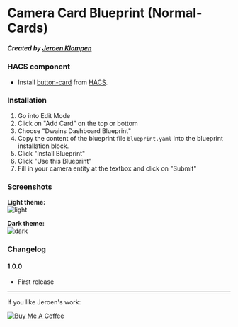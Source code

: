 # Camera Card Blueprint (Normal-Cards)
##### Created by [Jeroen Klompen](https://github.com/klumpke/)


### HACS component
- Install [button-card](https://github.com/custom-cards/button-card) from [HACS](https://hacs.xyz).

### Installation
1. Go into Edit Mode
2. Click on "Add Card" on the top or bottom
3. Choose "Dwains Dashboard Blueprint"
4. Copy the content of the blueprint file `blueprint.yaml` into the blueprint installation block.
5. Click "Install Blueprint"
6. Click "Use this Blueprint"
7. Fill in your camera entity at the textbox and click on "Submit"


### Screenshots
**Light theme:**<br>
![light](https://github.com/Klumpke/dwains-dashboard-blueprints_development/blob/main/card-blueprints/normal-cards/camera_card/.github/screenshots/light.png "Light")

**Dark theme:**<br>
![dark](https://github.com/Klumpke/dwains-dashboard-blueprints_development/blob/main/card-blueprints/normal-cards/camera_card/.github/screenshots/dark.png "Dark")


### Changelog
#### 1.0.0
- First release

---

If you like Jeroen's work:

<a href="https://www.buymeacoffee.com/klumpke" target="_blank"><img src="https://www.buymeacoffee.com/assets/img/custom_images/white_img.png" alt="Buy Me A Coffee"></a>
